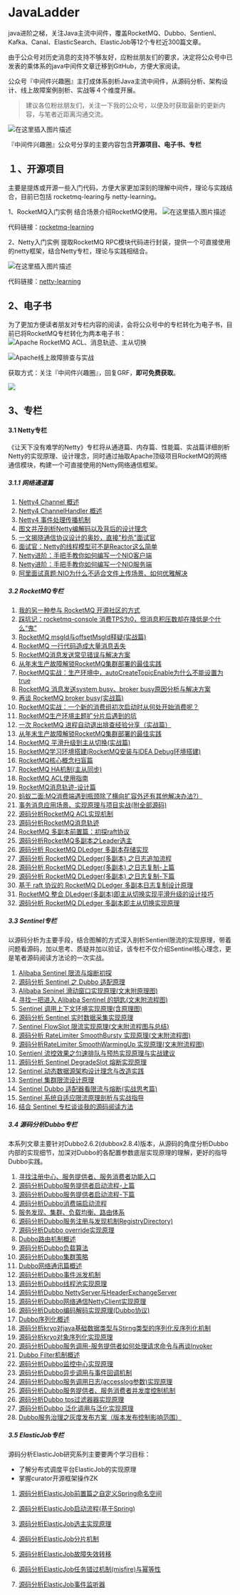 # JavaLadder
java进阶之梯，关注Java主流中间件，覆盖RocketMQ、Dubbo、Sentienl、Kafka、Canal、ElasticSearch、ElasticJob等12个专栏近300篇文章。

由于公众号对历史消息的支持不够友好，应粉丝朋友们的要求，决定将公众号中已发表的乘体系的java中间件文章迁移到GitHub，方便大家阅读。

公众号『中间件兴趣圈』主打成体系剖析Java主流中间件，从源码分析、架构设计、线上故障案例剖析、实战等４个维度开展。

> 建议各位粉丝朋友们，关注一下我的公众号，以便及时获取最新的更新内容，与笔者近距离沟通交流。

![在这里插入图片描述](https://img-blog.csdnimg.cn/20210328160616845.jpg?x-oss-process=image/watermark,type_ZmFuZ3poZW5naGVpdGk,shadow_10,text_aHR0cHM6Ly9ibG9nLmNzZG4ubmV0L3ByZXN0aWdlZGluZw==,size_16,color_FFFFFF,t_70#pic_center)

『中间件兴趣圈』公众号分享的主要内容包含**开源项目、电子书、专栏**

## １、开源项目
主要是提炼或开源一些入门代码，方便大家更加深刻的理解中间件，理论与实践结合，目前已包括 rocketmq-learing与 netty-learning。

1、RocketMQ入门实例
结合场景介绍RocketMQ使用。
![在这里插入图片描述](https://img-blog.csdnimg.cn/2021032816145764.png?x-oss-process=image/watermark,type_ZmFuZ3poZW5naGVpdGk,shadow_10,text_aHR0cHM6Ly9ibG9nLmNzZG4ubmV0L3ByZXN0aWdlZGluZw==,size_16,color_FFFFFF,t_70#pic_center)

代码链接：[rocketmq-learning](https://github.com/dingwpmz/rocketmq-learning)

2、Netty入门实例
提取RocketMQ RPC模块代码进行封装，提供一个可直接使用的netty框架，结合Netty专栏，理论与实践相结合。

![在这里插入图片描述](https://img-blog.csdnimg.cn/2021032816134360.png?x-oss-process=image/watermark,type_ZmFuZ3poZW5naGVpdGk,shadow_10,text_aHR0cHM6Ly9ibG9nLmNzZG4ubmV0L3ByZXN0aWdlZGluZw==,size_16,color_FFFFFF,t_70#pic_center)

代码链接：[netty-learning](https://github.com/dingwpmz/netty-learning)


## 2、电子书

为了更加方便读者朋友对专栏内容的阅读，会将公众号中的专栏转化为电子书，目前已将RocketMQ专栏转化为两本电子书：
![Apache RocketMQ ACL、消息轨迹、主从切换](https://img-blog.csdnimg.cn/2021030422241188.png?x-oss-process=image/watermark,type_ZmFuZ3poZW5naGVpdGk,shadow_10,text_aHR0cHM6Ly9ibG9nLmNzZG4ubmV0L3ByZXN0aWdlZGluZw==,size_16,color_FFFFFF,t_70#pic_center)


![Apache线上故障排查与实战](https://img-blog.csdnimg.cn/20210304222419291.png?x-oss-process=image/watermark,type_ZmFuZ3poZW5naGVpdGk,shadow_10,text_aHR0cHM6Ly9ibG9nLmNzZG4ubmV0L3ByZXN0aWdlZGluZw==,size_16,color_FFFFFF,t_70#pic_center)

获取方式：关注『中间件兴趣圈』，回复GRF，**即可免费获取**。

![](https://img-blog.csdnimg.cn/20210304222446606.jpg#pic_center)


## 3、专栏

#### 3.1 Netty专栏
《让天下没有难学的Netty》专栏将从通道篇、内存篇、性能篇、实战篇详细剖析Netty的实现原理、设计理念，同时通过抽取Apache顶级项目RocketMQ的网络通信模块，构建一个可直接使用的Netty网络通信框架。

##### 3.1.1 网络通道篇

1. [Netty4 Channel 概述](https://mp.weixin.qq.com/s/mIq-NjA9vir4wHCe5qpqBQ)
2. [Netty4 ChannelHandler 概述](https://mp.weixin.qq.com/s/n4duWYQIWyau7YLBqvYTHw)
3. [Netty4 事件处理传播机制](https://mp.weixin.qq.com/s/5dlUN0bzW3aKfcg1PSR5Ow)
4. [图文并茂剖析Netty编解码以及背后的设计理念](https://mp.weixin.qq.com/s/8uQlY-SthNTeg1xVPN5jzA)
5. [一文揭晓通信协议设计的奥妙，直接"秒杀"面试官](https://mp.weixin.qq.com/s?__biz=MzIzNzgyMjYxOQ==&mid=2247485622&idx=1&sn=5697d1193cd3d9323013866325a85333&chksm=e8c3ff42dfb4765488912d83b715bf701efccef6014a4edace05dc51f194a77f7ec5159ccef8&token=1812684394&lang=zh_CN#rd)
6. [面试官：Netty的线程模型可不是Reactor这么简单](https://mp.weixin.qq.com/s/kcSI0yQH3HxZt5KFU-M8_w)
7. [Netty进阶：手把手教你如何编写一个NIO客户端](https://mp.weixin.qq.com/s/vrf8bO_K1YIac96A-HEV8A)
8. [Netty进阶：手把手教你如何编写一个NIO服务端](https://mp.weixin.qq.com/s/QZIXOT1fSmpu4di16vfyuQ)
9. [阿里面试真题:NIO为什么不适合文件上传场景、如何优雅解决](https://mp.weixin.qq.com/s/VMiB-4a15TgsIA2W-c4HHg)


##### 3.2 RocketMQ专栏



1. [我的另一种参与 RocketMQ 开源社区的方式](https://mp.weixin.qq.com/s?__biz=MzIzNzgyMjYxOQ==&mid=2247484822&idx=1&sn=ecaada01b1bcf73b3a9fb750872b8e9d&scene=19#wechat_redirect)
2. [踩坑记：rocketmq-console 消费TPS为0，但消息积压数却在降低是个什么“鬼”](http://mp.weixin.qq.com/s?__biz=MzIzNzgyMjYxOQ==&mid=2247484537&idx=1&sn=42922fc2b8713a75a2a0d2a97d570724&scene=19#wechat_redirect)
3. [RocketMQ msgId与offsetMsgId释疑(实战篇)](https://mp.weixin.qq.com/mp/homepage?__biz=MzIzNzgyMjYxOQ==&hid=7&sn=01e061bb781e13c0433218a798498a37)
4. [RocketMQ 一行代码造成大量消息丢失](https://mp.weixin.qq.com/s?__biz=MzIzNzgyMjYxOQ==&mid=2247484718&idx=1&sn=de898f6efec78890e699eb02d8d1ee74&scene=19#wechat_redirect)
5. [RocketMQ消息发送常见错误与解决方案](https://mp.weixin.qq.com/s?__biz=MzIzNzgyMjYxOQ==&mid=2247485278&idx=1&sn=f05b5a8544db0e6d5605ba2638c59c05&scene=19#wechat_redirect)
6. [从年末生产故障解锁RocketMQ集群部署的最佳实践](https://mp.weixin.qq.com/s?__biz=MzIzNzgyMjYxOQ==&mid=2247485300&idx=1&sn=065c3106340c91117bce1ec8dce9e6eb&scene=19#wechat_redirect)
7. [RocketMQ实战：生产环境中，autoCreateTopicEnable为什么不能设置为true](https://mp.weixin.qq.com/s?__biz=MzIzNzgyMjYxOQ==&mid=2247484340&idx=1&sn=45c0af3927266d321d5dbcd638f6c3cb&scene=19#wechat_redirect)
8. [RocketMQ 消息发送system busy、broker busy原因分析与解决方案](https://mp.weixin.qq.com/s?__biz=MzIzNzgyMjYxOQ==&mid=2247484345&idx=1&sn=ed0076fed82ab10c1927fee7cccdeb52&scene=19#wechat_redirect)
9. [再谈 RocketMQ broker busy(实战篇)](https://mp.weixin.qq.com/s?__biz=MzIzNzgyMjYxOQ==&mid=2247484473&idx=1&sn=0ad69109dbd819fe834ad66b49730674&scene=19#wechat_redirect)
10. [RocketMQ实战：一个新的消费组初次启动时从何处开始消费呢？](https://mp.weixin.qq.com/s?__biz=MzIzNzgyMjYxOQ==&mid=2247484375&idx=1&sn=8f9e39267c58ba7cad646f9976047e03&scene=19#wechat_redirect)
11. [RocketMQ生产环境主题扩分片后遇到的坑](https://mp.weixin.qq.com/s?__biz=MzIzNzgyMjYxOQ==&mid=2247484417&idx=1&sn=7bc1beac079898fbc11391c0f54388c6&scene=19#wechat_redirect)
12. [一次 RocketMQ 进程自动退出排查经验分享（实战篇）](https://mp.weixin.qq.com/s?__biz=MzIzNzgyMjYxOQ==&mid=2247484481&idx=1&sn=4cc9d939eae36a2f612c5f2cbddbec2e&scene=19#wechat_redirect)
13. [从年末生产故障解锁RocketMQ集群部署的最佳实践](https://mp.weixin.qq.com/s/-5gzmrsYJuUTxIXP5-yPtw)
14. [RocketMQ 平滑升级到主从切换(实战篇)](https://mp.weixin.qq.com/s?__biz=MzIzNzgyMjYxOQ==&mid=2247484463&idx=1&sn=181b288aae09653e4806c2331d8f23b6&scene=19#wechat_redirect)
15. [RocketMQ学习环境搭建(RocketMQ安装与IDEA Debug环境搭建)](https://mp.weixin.qq.com/s?__biz=MzIzNzgyMjYxOQ==&mid=2247485300&idx=1&sn=065c3106340c91117bce1ec8dce9e6eb&scene=19#wechat_redirect)
16. [RocketMQ核心概念扫盲篇](https://mp.weixin.qq.com/s?__biz=MzIzNzgyMjYxOQ==&mid=2247485310&idx=1&sn=c3c4d36a33fa489de93d2b2bde522c61&scene=19#wechat_redirect)
17. [RocketMQ HA机制(主从同步)](https://mp.weixin.qq.com/s?__biz=MzIzNzgyMjYxOQ==&mid=2247484350&idx=1&sn=f4055b462f3ae4fdf99e90e7d377fd90&scene=19#wechat_redirect)
18. [RocketMQ ACL使用指南](https://mp.weixin.qq.com/s?__biz=MzIzNzgyMjYxOQ==&mid=2247484355&idx=1&sn=f1224fc830c9e4992441dfc77ac1ec3c&scene=19#wechat_redirect)
19. [RocketMQ消息轨迹-设计篇](https://mp.weixin.qq.com/s?__biz=MzIzNzgyMjYxOQ==&mid=2247484369&idx=1&sn=72c9a807fe991d7fa720a3e2804d46d2&scene=19#wechat_redirect)
20. [蚂蚁二面:MQ消费端遇到瓶颈除了横向扩容外还有其他解决办法?）](https://mp.weixin.qq.com/s?__biz=MzIzNzgyMjYxOQ==&mid=2247484481&idx=1&sn=4cc9d939eae36a2f612c5f2cbddbec2e&scene=19#wechat_redirect)
21. [事务消息应用场景、实现原理与项目实战(附全部源码)](https://mp.weixin.qq.com/s/9sIjic10mTzdTLaAnd4ckA)
22. [源码分析RocketMQ ACL实现机制](https://mp.weixin.qq.com/s?__biz=MzIzNzgyMjYxOQ==&mid=2247484360&idx=1&sn=701931ee71f022362db599f6595df37f&scene=19#wechat_redirect)
23. [源码分析RocketMQ消息轨迹](https://mp.weixin.qq.com/s?__biz=MzIzNzgyMjYxOQ==&mid=2247484388&idx=1&sn=855150d480b7f56cde455c7c718507ab&scene=19#wechat_redirect)
24. [RocketMQ 多副本前置篇：初探raft协议](https://mp.weixin.qq.com/s?__biz=MzIzNzgyMjYxOQ==&mid=2247484393&idx=1&sn=117208f86616ce7793d84fbe80c5ec5b&scene=19#wechat_redirect)
25. [源码分析RocketMQ多副本之Leader选主](https://mp.weixin.qq.com/s?__biz=MzIzNzgyMjYxOQ==&mid=2247484399&idx=1&sn=7fc8c42c8f3062ba83618c9d6577e95a&scene=19#wechat_redirect)
26. [源码分析 RocketMQ DLedger 多副本存储实现](https://mp.weixin.qq.com/s?__biz=MzIzNzgyMjYxOQ==&mid=2247484410&idx=1&sn=26e976cf97d8ff18283f173766e485b9&scene=19#wechat_redirect)
27. [源码分析 RocketMQ DLedger(多副本) 之日志追加流程](https://mp.weixin.qq.com/s?__biz=MzIzNzgyMjYxOQ==&mid=2247484431&idx=1&sn=da4def8ab097dbe0b392e58bb2542156&scene=19#wechat_redirect)
28. [源码分析 RocketMQ DLedger(多副本) 之日志复制-上篇](https://mp.weixin.qq.com/s?__biz=MzIzNzgyMjYxOQ==&mid=2247484432&idx=1&sn=c2c89e0850c9cce7815a52cacdede643&scene=19#wechat_redirect)
29. [源码分析 RocketMQ DLedger(多副本) 之日志复制-下篇](https://mp.weixin.qq.com/s?__biz=MzIzNzgyMjYxOQ==&mid=2247484434&idx=1&sn=3234b76a43ed590777798db9e67d0881&scene=19#wechat_redirect)
30. [基于 raft 协议的 RocketMQ DLedger 多副本日志复制设计原理](https://mp.weixin.qq.com/s?__biz=MzIzNzgyMjYxOQ==&mid=2247484445&idx=1&sn=38f257fa05c27483feddc9fa55bbee14&scene=19#wechat_redirect)
31. [RocketMQ 整合 DLedger(多副本)即主从切换实现平滑升级的设计技巧](https://mp.weixin.qq.com/s?__biz=MzIzNzgyMjYxOQ==&mid=2247484452&idx=1&sn=798d3d3eb410edc98141462f337599a6&scene=19#wechat_redirect)
32. [源码分析 RocketMQ DLedger 多副本即主从切换实现原理](https://mp.weixin.qq.com/s?__biz=MzIzNzgyMjYxOQ==&mid=2247484458&idx=1&sn=b9519059c1b74668469f2765bd58224f&scene=19#wechat_redirect)


##### 3.3 Sentinel专栏

以源码分析为主要手段，结合图解的方式深入剖析Sentienl限流的实现原理，带着问题看源码，加以思考、质疑并加以验证，该专栏不仅介绍Sentinel核心理念，更是笔者源码阅读方法论的一次实战。

1. [Alibaba Sentinel 限流与熔断初探](https://mp.weixin.qq.com/s?__biz=MzIzNzgyMjYxOQ==&mid=2247484550&idx=1&sn=5e057b2d4c15411d743f84637a2cf9e3&scene=19#wechat_redirect)
2. [源码分析 Sentinel 之 Dubbo 适配原理](https://mp.weixin.qq.com/s?__biz=MzIzNzgyMjYxOQ==&mid=2247484558&idx=1&sn=03a7a27bbfe9c50806d3b9c02dd4db77&scene=19#wechat_redirect)
3. [Alibaba Seninel 滑动窗口实现原理(文末附原理图)](https://mp.weixin.qq.com/s?__biz=MzIzNzgyMjYxOQ==&mid=2247484565&idx=1&sn=dde2f448d0c626a8b2e47f59f6afc9fa&scene=19#wechat_redirect)
4. [寻找一把进入 Alibaba Sentinel 的钥匙(文末附流程图)](https://mp.weixin.qq.com/s?__biz=MzIzNzgyMjYxOQ==&mid=2247484570&idx=1&sn=cd45fc4acd2c586453fb2c4512613ca9&scene=19#wechat_redirect)
5. [Sentinel 调用上下文环境实现原理(含原理图)](https://mp.weixin.qq.com/s?__biz=MzIzNzgyMjYxOQ==&mid=2247484580&idx=1&sn=2ada79571d45cee8ec85ddd0924a5af7&scene=19#wechat_redirect)
6. [源码分析 Sentinel 实时数据采集实现原理](https://mp.weixin.qq.com/s?__biz=MzIzNzgyMjYxOQ==&mid=2247484585&idx=1&sn=f40ddf6b2d13fa203ab95d98079468e1&scene=19#wechat_redirect)
7. [Sentinel FlowSlot 限流实现原理(文末附流程图与总结)](https://mp.weixin.qq.com/s?__biz=MzIzNzgyMjYxOQ==&mid=2247484595&idx=1&sn=19f7f77e31fb2fbab952f1d31c4e8ff9&scene=19#wechat_redirect)
8. [源码分析 RateLimiter SmoothBursty 实现原理(文末附流程图)](https://mp.weixin.qq.com/s?__biz=MzIzNzgyMjYxOQ==&mid=2247484601&idx=1&sn=1e7bd53677615a8da919810750e428e5&scene=19#wechat_redirect)
9. [源码分析RateLimiter SmoothWarmingUp 实现原理(文末附流程图)](https://mp.weixin.qq.com/s?__biz=MzIzNzgyMjYxOQ==&mid=2247484606&idx=1&sn=57884df6c7e45df3e648b468d2fc615a&scene=19#wechat_redirect)
10. [Sentienl 流控效果之匀速排队与预热实现原理与实战建议](https://mp.weixin.qq.com/s?__biz=MzIzNzgyMjYxOQ==&mid=2247484625&idx=1&sn=2d1a3b9523afb4a3aa77036fe538a19b&scene=19#wechat_redirect)
11. [源码分析 Sentinel DegradeSlot 熔断实现原理](https://mp.weixin.qq.com/s?__biz=MzIzNzgyMjYxOQ==&mid=2247484630&idx=1&sn=efeb57c897a10a5a4e11bafbe1e4840f&scene=19#wechat_redirect)
12. [Sentinel 动态数据源架构设计理念与改造实践](https://mp.weixin.qq.com/s?__biz=MzIzNzgyMjYxOQ==&mid=2247484644&idx=1&sn=4b6e5f2a0d5551e54f76e104a58e7c24&scene=19#wechat_redirect)
13. [Sentinel 集群限流设计原理](https://mp.weixin.qq.com/s?__biz=MzIzNzgyMjYxOQ==&mid=2247484656&idx=1&sn=4b184fc7c8137c5fe42de6a64811041e&scene=19#wechat_redirect)
14. [Sentinel Dubbo 适配器看限流与熔断(实战思考篇)](https://mp.weixin.qq.com/s?__biz=MzIzNzgyMjYxOQ==&mid=2247484689&idx=1&sn=6c959b0f4c99eb386081b760392e454d&scene=19#wechat_redirect)
15. [Sentinel 系统自适应限流原理剖析与实战指导](https://mp.weixin.qq.com/s?__biz=MzIzNzgyMjYxOQ==&mid=2247484745&idx=1&sn=0e6fe482b0774a2120ac4da61a42ade5&scene=19#wechat_redirect)
16. [结合 Sentinel 专栏谈谈我的源码阅读方法](https://mp.weixin.qq.com/s?__biz=MzIzNzgyMjYxOQ==&mid=2247484793&idx=1&sn=9c7a68579cd8a05f7f5f264eb6dc7726&scene=19#wechat_redirect)

##### 3.4 源码分析Dubbo专栏
本系列文章主要针对Dubbo2.6.2(dubbox2.8.4)版本，从源码的角度分析Dubbo内部的实现细节，加深对Dubbo的各配置参数底层实现原理的理解，更好的指导Dubbo实践。



1. [寻找注册中心、服务提供者、服务消费者功能入口](https://mp.weixin.qq.com/s?__biz=MzIzNzgyMjYxOQ==&mid=2247483903&idx=1&sn=24b670b2d5aa6f2553916d0169637b2c&scene=19#wechat_redirect)
2. [源码分析Dubbo服务提供者启动流程-上篇](https://mp.weixin.qq.com/s?__biz=MzIzNzgyMjYxOQ==&mid=2247483911&idx=1&sn=5fe373eb639d4e4648bc4ada41c2b871&scene=19#wechat_redirect)
3. [源码分析Dubbo服务提供者启动流程-下篇](https://mp.weixin.qq.com/s?__biz=MzIzNzgyMjYxOQ==&mid=2247483912&idx=1&sn=030f685179c53a84fac970080607b2b8&scene=19#wechat_redirect)
4. [源码分析Dubbo消费端启动流程](https://mp.weixin.qq.com/s?__biz=MzIzNzgyMjYxOQ==&mid=2247483913&idx=1&sn=1269fe4d94c435bcb38b787e09503a7a&scene=19#wechat_redirect)
5. [服务发现、集群、负载均衡、路由体系](https://mp.weixin.qq.com/s?__biz=MzIzNzgyMjYxOQ==&mid=2247483999&idx=1&sn=482e699d5cd9036bc0f945dcf261f210&scene=19#wechat_redirect)
6. [源码分析Dubbo服务注册与发现机制RegistryDirectory)](https://mp.weixin.qq.com/s?__biz=MzIzNzgyMjYxOQ==&mid=2247484015&idx=1&sn=7e173392339f4a995ba53fdced0043fd&scene=19#wechat_redirect)
7. [源码分析Dubbo override实现原理](https://mp.weixin.qq.com/s?__biz=MzIzNzgyMjYxOQ==&mid=2247484060&idx=1&sn=a032f1175c6e95d46e1b3bd6333d0b15&scene=19#wechat_redirect)
8. [Dubbo路由机制概述](https://mp.weixin.qq.com/s?__biz=MzIzNzgyMjYxOQ==&mid=2247484085&idx=1&sn=578babdd2da9419b45efbc68f38b3443&scene=19#wechat_redirect)
9. [源码分析Dubbo负载算法](https://mp.weixin.qq.com/s?__biz=MzIzNzgyMjYxOQ==&mid=2247484086&idx=1&sn=1b7839ea17ec110a539aed437e576946&scene=19#wechat_redirect)
10. [源码分析Dubbo集群策略](https://mp.weixin.qq.com/s?__biz=MzIzNzgyMjYxOQ==&mid=2247484087&idx=1&sn=cb3700aa7b2600933fdb1b14c2408ed7&scene=19#wechat_redirectt)
11. [Dubbo网络通讯篇概述](https://mp.weixin.qq.com/s?__biz=MzIzNzgyMjYxOQ==&mid=2247484088&idx=1&sn=1c19285c4d0a672f68603de5bf4b6e3e&scene=19#wechat_redirect)
12. [源码分析Dubbo事件派发机制](https://mp.weixin.qq.com/s?__biz=MzIzNzgyMjYxOQ==&mid=2247484089&idx=1&sn=929dbd778bd5037dc917c54efac56f90&scene=19#wechat_redirect)
13. [源码分析Dubbo线程池实现原理](https://mp.weixin.qq.com/s?__biz=MzIzNzgyMjYxOQ==&mid=2247484090&idx=1&sn=b8af93f037fc9466d925a70a7b1513f6&scene=19#wechat_redirect)
14. [源码分析Dubbo NettyServer与HeaderExchangeServer](https://mp.weixin.qq.com/s?__biz=MzIzNzgyMjYxOQ==&mid=2247484098&idx=1&sn=2fa90adac8d4d3b92ac4dcdf6ab14ca1&scene=19#wechat_redirect)
15. [源码分析Dubbo网络通信NettyClient实现原理](https://mp.weixin.qq.com/s?__biz=MzIzNzgyMjYxOQ==&mid=2247484099&idx=1&sn=0381117995a4de9c68589d2a0f5bac99&scene=19#wechat_redirect)
16. [源码分析Dubbo编码解码实现原理(Dubbo协议)](https://mp.weixin.qq.com/s?__biz=MzIzNzgyMjYxOQ==&mid=2247484100&idx=1&sn=4334ff29a6888634cecccae90d30940d&scene=19#wechat_redirect)
17. [Dubbo序列化概述](https://mp.weixin.qq.com/s?__biz=MzIzNzgyMjYxOQ==&mid=2247484107&idx=1&sn=837af396c959ca8f40be4c6354a4e29e&scene=19#wechat_redirect)
18. [源码分析kryo对java基础数据类型与Stirng类型的序列化反序列化机制](https://mp.weixin.qq.com/s?__biz=MzIzNzgyMjYxOQ==&mid=2247484115&idx=1&sn=25d4c8f66c1aee5b3b53d67dfabc5a4b&scene=19#wechat_redirect)
19. [源码分析kryo对象序列化实现原理](https://mp.weixin.qq.com/s?__biz=MzIzNzgyMjYxOQ==&mid=2247484127&idx=1&sn=36f4f08425ec0b452c3927c52a5b945e&scene=19#wechat_redirect)
20. [源码分析Dubbo服务调用-服务提供者如何处理请求命令与再谈Invoker](https://mp.weixin.qq.com/s?__biz=MzIzNzgyMjYxOQ==&mid=2247484133&idx=1&sn=2ee74e1a8fd4c1538a0ea4b8283cd43f&scene=19#wechat_redirect)
21. [Dubbo Filter机制概述](https://mp.weixin.qq.com/s?__biz=MzIzNzgyMjYxOQ==&mid=2247484135&idx=1&sn=4c1e5877455c548c53954d5b9e9a9105&scene=19#wechat_redirect)
22. [源码分析Dubbo监控中心实现原理](https://mp.weixin.qq.com/s?__biz=MzIzNzgyMjYxOQ==&mid=2247484170&idx=1&sn=85d98d10f91fa46699d936ec2aa96c44&scene=19#wechat_redirect)
23. [源码分析Dubbo异步调用与事件回调机制](https://mp.weixin.qq.com/s?__biz=MzIzNzgyMjYxOQ==&mid=2247484171&idx=1&sn=c79a57ef4e836dcbd80d790a61829b4c&scene=19#wechat_redirect)
24. [源码分析Dubbo服务调用日志(accesslog参数)实现原理](https://mp.weixin.qq.com/s?__biz=MzIzNzgyMjYxOQ==&mid=2247484172&idx=1&sn=03dcadb29dbf79c54ab046834cda9be1&scene=19#wechat_redirect)
25. [源码分析Dubbo服务提供者、服务消费者并发度控制机制](https://mp.weixin.qq.com/s?__biz=MzIzNzgyMjYxOQ==&mid=2247484179&idx=1&sn=c032f4ade9b72e3a81212d66491232a6&scene=19#wechat_redirect)
26. [源码分析Dubbo tps过滤器器实现原理](https://mp.weixin.qq.com/s?__biz=MzIzNzgyMjYxOQ==&mid=2247484182&idx=1&sn=afd57adca4772f63a9725438481c3e4a&scene=19#wechat_redirect)
27. [源码分析Dubbo 泛化调用与泛化实现原理](https://mp.weixin.qq.com/s?__biz=MzIzNzgyMjYxOQ==&mid=2247484183&idx=1&sn=7003199bc56d51fa1ce6d240441c7351&scene=19#wechat_redirect)
28. [Dubbo服务治理之灰度发布方案（版本发布控制影响范围）](https://mp.weixin.qq.com/s?__biz=MzIzNzgyMjYxOQ==&mid=2247484189&idx=1&sn=17c82d8ca5cd64cb66eb31e9a63ed190&scene=19#wechat_redirect)


##### 3.5 ElasticJob专栏
源码分析ElasticJob研究系列主要要两个学习目标：

- 了解分布式调度平台ElasticJob的实现原理
- 掌握curator开源框架操作ZK

1. [源码分析ElasticJob前置篇之自定义Spring命名空间](https://mp.weixin.qq.com/s?__biz=MzIzNzgyMjYxOQ==&mid=2247483786&idx=1&sn=f9b8a4116f3ad7b04f22d924425a6faa&scene=19#wechat_redirect)

2. [源码分析ElasticJob启动流程(基于Spring)](https://mp.weixin.qq.com/s?__biz=MzIzNzgyMjYxOQ==&mid=2247483810&idx=1&sn=0097ee0ff743c10a7d50361c572ba009&scene=19#wechat_redirect)

3. [源码分析ElasticJob选主实现原理](https://mp.weixin.qq.com/s?__biz=MzIzNzgyMjYxOQ==&mid=2247483811&idx=1&sn=f6334f3257d904f24f841af5ebb8479a&scene=19#wechat_redirect)

4. [源码分析ElasticJob分片机制](https://mp.weixin.qq.com/s?__biz=MzIzNzgyMjYxOQ==&mid=2247483820&idx=1&sn=e2d451f583ef5d76eaea5f8e5b193493&scene=19#wechat_redirect)

5. [源码分析ElasticJob故障失效转移](https://mp.weixin.qq.com/s?__biz=MzIzNzgyMjYxOQ==&mid=2247483826&idx=1&sn=9ffeef8a4d688bdd730bc7a641025cf7&scene=19#wechat_redirect)

6. [源码分析ElasticJob任务错过机制(misfire)与幂等性](https://mp.weixin.qq.com/s?__biz=MzIzNzgyMjYxOQ==&mid=2247483849&idx=1&sn=604b539a00d5d41a708a920a5964d4e6&scene=19#wechat_redirect)

7. [源码分析ElasticJob事件监听器](https://mp.weixin.qq.com/s?__biz=MzIzNzgyMjYxOQ==&mid=2247483855&idx=1&sn=4211b70eacaff8af96241cfc9164c7d3&scene=19#wechat_redirect)







